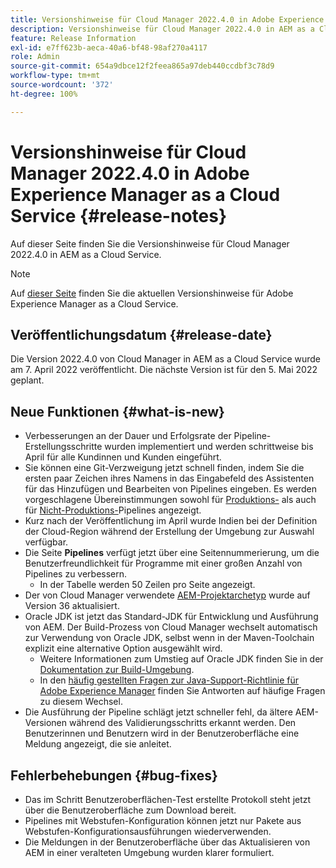 ```yaml
---
title: Versionshinweise für Cloud Manager 2022.4.0 in Adobe Experience Manager as a Cloud Service
description: Versionshinweise für Cloud Manager 2022.4.0 in AEM as a Cloud Service.
feature: Release Information
exl-id: e7ff623b-aeca-40a6-bf48-98af270a4117
role: Admin
source-git-commit: 654a9dbce12f2feea865a97deb440ccdbf3c78d9
workflow-type: tm+mt
source-wordcount: '372'
ht-degree: 100%

---
```


# Versionshinweise für Cloud Manager 2022.4.0 in Adobe Experience Manager as a Cloud Service {#release-notes}

Auf dieser Seite finden Sie die Versionshinweise für Cloud Manager 2022.4.0 in AEM as a Cloud Service.

>[!NOTE]
>
>Auf [dieser Seite](/help/release-notes/release-notes-cloud/release-notes-current.md) finden Sie die aktuellen Versionshinweise für Adobe Experience Manager as a Cloud Service.

## Veröffentlichungsdatum {#release-date}

Die Version 2022.4.0 von Cloud Manager in AEM as a Cloud Service wurde am 7. April 2022 veröffentlicht. Die nächste Version ist für den 5. Mai 2022 geplant.

## Neue Funktionen {#what-is-new}

* Verbesserungen an der Dauer und Erfolgsrate der Pipeline-Erstellungsschritte wurden implementiert und werden schrittweise bis April für alle Kundinnen und Kunden eingeführt.
* Sie können eine Git-Verzweigung jetzt schnell finden, indem Sie die ersten paar Zeichen ihres Namens in das Eingabefeld des Assistenten für das Hinzufügen und Bearbeiten von Pipelines eingeben. Es werden vorgeschlagene Übereinstimmungen sowohl für [Produktions-](/help/implementing/cloud-manager/configuring-pipelines/configuring-production-pipelines.md) als auch für [Nicht-Produktions-](/help/implementing/cloud-manager/configuring-pipelines/configuring-non-production-pipelines.md)Pipelines angezeigt.
* Kurz nach der Veröffentlichung im April wurde Indien bei der Definition der Cloud-Region während der Erstellung der Umgebung zur Auswahl verfügbar.
* Die Seite **Pipelines** verfügt jetzt über eine Seitennummerierung, um die Benutzerfreundlichkeit für Programme mit einer großen Anzahl von Pipelines zu verbessern.
   * In der Tabelle werden 50 Zeilen pro Seite angezeigt.
* Der von Cloud Manager verwendete [AEM-Projektarchetyp](https://experienceleague.adobe.com/de/docs/experience-manager-core-components/using/developing/archetype/overview) wurde auf Version 36 aktualisiert.
* Oracle JDK ist jetzt das Standard-JDK für Entwicklung und Ausführung von AEM. Der Build-Prozess von Cloud Manager wechselt automatisch zur Verwendung von Oracle JDK, selbst wenn in der Maven-Toolchain explizit eine alternative Option ausgewählt wird.
   * Weitere Informationen zum Umstieg auf Oracle JDK finden Sie in der [Dokumentation zur Build-Umgebung](/help/implementing/cloud-manager/getting-access-to-aem-in-cloud/build-environment-details.md#using-java-support).
   * In den [häufig gestellten Fragen zur Java-Support-Richtlinie für Adobe Experience Manager](https://experienceleague.adobe.com/docs/experience-manager-65/assets/Java_Policy_for_Adobe_Experience_Manager.pdf?lang=de) finden Sie Antworten auf häufige Fragen zu diesem Wechsel.
* Die Ausführung der Pipeline schlägt jetzt schneller fehl, da ältere AEM-Versionen während des Validierungsschritts erkannt werden. Den Benutzerinnen und Benutzern wird in der Benutzeroberfläche eine Meldung angezeigt, die sie anleitet.

## Fehlerbehebungen {#bug-fixes}

* Das im Schritt Benutzeroberflächen-Test erstellte Protokoll steht jetzt über die Benutzeroberfläche zum Download bereit.
* Pipelines mit Webstufen-Konfiguration können jetzt nur Pakete aus Webstufen-Konfigurationsausführungen wiederverwenden.
* Die Meldungen in der Benutzeroberfläche über das Aktualisieren von AEM in einer veralteten Umgebung wurden klarer formuliert.
